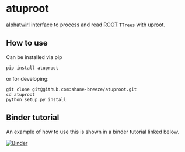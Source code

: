 # atuproot

[alphatwirl](https://github.com/alphatwirl/alphatwirl) interface to process and read [ROOT](https://root.cern.ch/) `TTrees` with [uproot](https://github.com/scikit-hep/uproot).

## How to use

Can be installed via pip
```
pip install atuproot
```

or for developing:
```
git clone git@github.com:shane-breeze/atuproot.git
cd atuproot
python setup.py install
```

## Binder tutorial

An example of how to use this is shown in a binder tutorial linked below.

[![Binder](https://mybinder.org/badge.svg)](https://mybinder.org/v2/gh/shane-breeze/atuproot/master?filepath=binder%2Ftutorial.ipynb)
